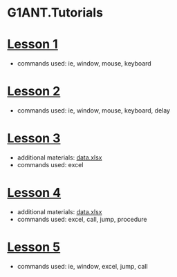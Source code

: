 # G1ANT.Tutorials

# [Lesson 1](Lesson1.md)
* commands used:
ie, window, mouse, keyboard

# [Lesson 2](Lesson2.md)
* commands used:
ie, window, mouse, keyboard, delay

# [Lesson 3](Lesson3.md)
* additional materials:
[data.xlsx](data.xlsx)
* commands used:
excel

# [Lesson 4](Lesson4.md)
* additional materials:
[data.xlsx](data.xlsx)
* commands used:
excel, call, jump, procedure

# [Lesson 5](Lesson5.md)
* commands used:
ie, window, excel, jump, call

